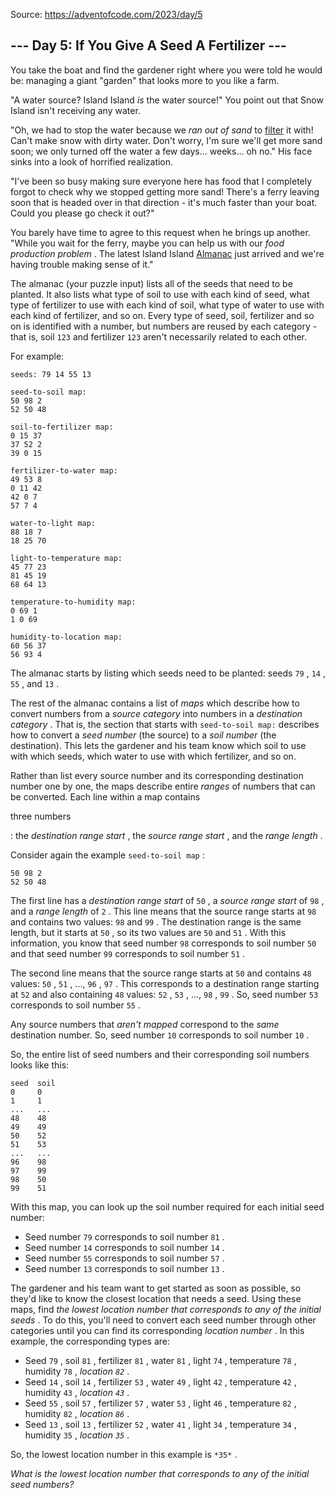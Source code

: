 Source: <https://adventofcode.com/2023/day/5>

 --- Day 5: If You Give A Seed A Fertilizer ---
------------------------------------------------



 You take the boat and find the gardener right where you were told he would be: managing a giant "garden" that looks more to you like a farm.
 



 "A water source? Island Island
 *is* 
 the water source!" You point out that Snow Island isn't receiving any water.
 



 "Oh, we had to stop the water because we
 *ran out of sand* 
 to
 [filter](https://en.wikipedia.org/wiki/Sand_filter) 
 it with! Can't make snow with dirty water. Don't worry, I'm sure we'll get more sand soon; we only turned off the water a few days... weeks... oh no." His face sinks into a look of horrified realization.
 



 "I've been so busy making sure everyone here has food that I completely forgot to check why we stopped getting more sand! There's a ferry leaving soon that is headed over in that direction - it's much faster than your boat. Could you please go check it out?"
 



 You barely have time to agree to this request when he brings up another. "While you wait for the ferry, maybe you can help us with our
 *food production problem* 
 . The latest Island Island
 [Almanac](https://en.wikipedia.org/wiki/Almanac) 
 just arrived and we're having trouble making sense of it."
 



 The almanac (your puzzle input) lists all of the seeds that need to be planted. It also lists what type of soil to use with each kind of seed, what type of fertilizer to use with each kind of soil, what type of water to use with each kind of fertilizer, and so on. Every type of seed, soil, fertilizer and so on is identified with a number, but numbers are reused by each category - that is, soil
 `123` 
 and fertilizer
 `123` 
 aren't necessarily related to each other.
 



 For example:
 



```
seeds: 79 14 55 13

seed-to-soil map:
50 98 2
52 50 48

soil-to-fertilizer map:
0 15 37
37 52 2
39 0 15

fertilizer-to-water map:
49 53 8
0 11 42
42 0 7
57 7 4

water-to-light map:
88 18 7
18 25 70

light-to-temperature map:
45 77 23
81 45 19
68 64 13

temperature-to-humidity map:
0 69 1
1 0 69

humidity-to-location map:
60 56 37
56 93 4

```


 The almanac starts by listing which seeds need to be planted: seeds
 `79` 
 ,
 `14` 
 ,
 `55` 
 , and
 `13` 
 .
 



 The rest of the almanac contains a list of
 *maps* 
 which describe how to convert numbers from a
 *source category* 
 into numbers in a
 *destination category* 
 . That is, the section that starts with
 `seed-to-soil map:` 
 describes how to convert a
 *seed number* 
 (the source) to a
 *soil number* 
 (the destination). This lets the gardener and his team know which soil to use with which seeds, which water to use with which fertilizer, and so on.
 



 Rather than list every source number and its corresponding destination number one by one, the maps describe entire
 *ranges* 
 of numbers that can be converted. Each line within a map contains
 
 three numbers
 
 : the
 *destination range start* 
 , the
 *source range start* 
 , and the
 *range length* 
 .
 



 Consider again the example
 `seed-to-soil map` 
 :
 



```
50 98 2
52 50 48

```


 The first line has a
 *destination range start* 
 of
 `50` 
 , a
 *source range start* 
 of
 `98` 
 , and a
 *range length* 
 of
 `2` 
 . This line means that the source range starts at
 `98` 
 and contains two values:
 `98` 
 and
 `99` 
 . The destination range is the same length, but it starts at
 `50` 
 , so its two values are
 `50` 
 and
 `51` 
 . With this information, you know that seed number
 `98` 
 corresponds to soil number
 `50` 
 and that seed number
 `99` 
 corresponds to soil number
 `51` 
 .
 



 The second line means that the source range starts at
 `50` 
 and contains
 `48` 
 values:
 `50` 
 ,
 `51` 
 , ...,
 `96` 
 ,
 `97` 
 . This corresponds to a destination range starting at
 `52` 
 and also containing
 `48` 
 values:
 `52` 
 ,
 `53` 
 , ...,
 `98` 
 ,
 `99` 
 . So, seed number
 `53` 
 corresponds to soil number
 `55` 
 .
 



 Any source numbers that
 *aren't mapped* 
 correspond to the
 *same* 
 destination number. So, seed number
 `10` 
 corresponds to soil number
 `10` 
 .
 



 So, the entire list of seed numbers and their corresponding soil numbers looks like this:
 



```
seed  soil
0     0
1     1
...   ...
48    48
49    49
50    52
51    53
...   ...
96    98
97    99
98    50
99    51

```


 With this map, you can look up the soil number required for each initial seed number:
 


* Seed number
 `79` 
 corresponds to soil number
 `81` 
 .
* Seed number
 `14` 
 corresponds to soil number
 `14` 
 .
* Seed number
 `55` 
 corresponds to soil number
 `57` 
 .
* Seed number
 `13` 
 corresponds to soil number
 `13` 
 .



 The gardener and his team want to get started as soon as possible, so they'd like to know the closest location that needs a seed. Using these maps, find
 *the lowest location number that corresponds to any of the initial seeds* 
 . To do this, you'll need to convert each seed number through other categories until you can find its corresponding
 *location number* 
 . In this example, the corresponding types are:
 


* Seed
 `79` 
 , soil
 `81` 
 , fertilizer
 `81` 
 , water
 `81` 
 , light
 `74` 
 , temperature
 `78` 
 , humidity
 `78` 
 ,
 *location
 `82`*
 .
* Seed
 `14` 
 , soil
 `14` 
 , fertilizer
 `53` 
 , water
 `49` 
 , light
 `42` 
 , temperature
 `42` 
 , humidity
 `43` 
 ,
 *location
 `43`*
 .
* Seed
 `55` 
 , soil
 `57` 
 , fertilizer
 `57` 
 , water
 `53` 
 , light
 `46` 
 , temperature
 `82` 
 , humidity
 `82` 
 ,
 *location
 `86`*
 .
* Seed
 `13` 
 , soil
 `13` 
 , fertilizer
 `52` 
 , water
 `41` 
 , light
 `34` 
 , temperature
 `34` 
 , humidity
 `35` 
 ,
 *location
 `35`*
 .



 So, the lowest location number in this example is
 `*35*`
 .
 



*What is the lowest location number that corresponds to any of the initial seed numbers?* 




